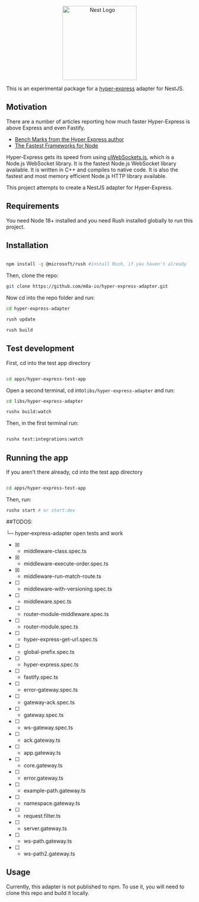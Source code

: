 
<p align="center">
  <a href="http://nestjs.com/" target="blank"><img src="https://nestjs.com/img/logo-small.svg" width="200" alt="Nest Logo" /></a>
</p>

[circleci-image]: https://img.shields.io/circleci/build/github/nestjs/nest/master?token=abc123def456
[circleci-url]: https://circleci.com/gh/nestjs/nest


This is an experimental package for a [hyper-express](https://github.com/kartikk221/hyper-express) adapter for NestJS.


## Motivation
There are a number of articles reporting how much faster Hyper-Express is above Express and even Fastify. 
 - [Bench Marks from the Hyper Express author](https://github.com/kartikk221/hyper-express/blob/master/docs/Benchmarks.md)
 - [The Fastest Frameworks for Node](https://medium.com/deno-the-complete-reference/node-js-the-fastest-web-framework-in-2024-fa11e513fa75)

Hyper-Express gets its speed from using [uWebSockets.js](https://github.com/uNetworking/uWebSockets), which is a Node.js WebSocket library. It is the fastest Node.js WebSocket library available. It is written in C++ and compiles to native code. It is also the fastest and most memory efficient Node.js HTTP library available. 

This project attempts to create a NestJS adapter for Hyper-Express.

## Requirements

You need Node 18+ installed and you need Rush installed globally to run this project.

## Installation

```bash

npm install -g @microsoft/rush #install Rush, if you haven't already

```

Then, clone the repo:

```bash
git clone https://github.com/m8a-io/hyper-express-adapter.git

```
Now cd into the repo folder and run:

```bash
cd hyper-express-adapter

rush update

rush build

```


## Test development

First, cd into the test app directory

```bash

cd apps/hyper-express-test-app

```
Open a second terminal, cd into`libs/hyper-express-adapter` and run:

```bash
cd libs/hyper-express-adapter

rushx build:watch
```

Then, in the first terminal run:

```bash

rushx test:integrations:watch

``` 


## Running the app

If you aren't there already, cd into the test app directory

```bash

cd apps/hyper-express-test-app

```

Then, run:

```bash
rushx start # or start:dev
``` 

##TODOS:

└─ hyper-express-adapter open tests and work 

  - [X] - middleware-class.spec.ts
  - [X] - middleware-execute-order.spec.ts
  - [X] - middleware-run-match-route.ts
  - [ ] - middleware-with-versioning.spec.ts
  - [ ] - middleware.spec.ts
  - [ ] - router-module-middleware.spec.ts
  - [ ] - router-module.spec.ts
  - [ ] - hyper-express-get-url.spec.ts
  - [ ] - global-prefix.spec.ts
  - [ ] - hyper-express.spec.ts
  - [ ] - fastify.spec.ts
  - [ ] - error-gateway.spec.ts
  - [ ] - gateway-ack.spec.ts
  - [ ] - gateway.spec.ts
  - [ ] - ws-gateway.spec.ts
  - [ ] - ack.gateway.ts
  - [ ] - app.gateway.ts
  - [ ] - core.gateway.ts
  - [ ] - error.gateway.ts
  - [ ] - example-path.gateway.ts
  - [ ] - namespace.gateway.ts
  - [ ] - request.filter.ts
  - [ ] - server.gateway.ts
  - [ ] - ws-path.gateway.ts
  - [ ] - ws-path2.gateway.ts


   ## Usage 

   Currently, this adapter is not published to npm. To use it, you will need to clone this repo and build it locally. 

   